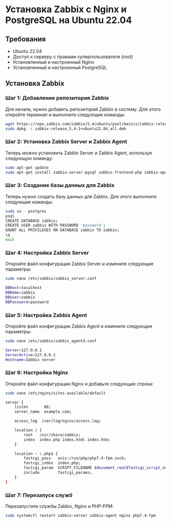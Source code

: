 # Установка Zabbix с Nginx и PostgreSQL на Ubuntu 22.04


## Требования

- Ubuntu 22.04
- Доступ к серверу с правами суперпользователя (root)
- Установленный и настроенный Nginx
- Установленный и настроенный PostgreSQL

## Установка Zabbix

### Шаг 1: Добавление репозитория Zabbix

Для начала, нужно добавить репозиторий Zabbix в систему. Для этого откройте терминал и выполните следующие команды:

```bash
wget https://repo.zabbix.com/zabbix/5.4/ubuntu/pool/main/z/zabbix-release/zabbix-release_5.4-1+ubuntu22.04_all.deb
sudo dpkg -i zabbix-release_5.4-1+ubuntu22.04_all.deb
```

### Шаг 2: Установка Zabbix Server и Zabbix Agent

Теперь можно установить Zabbix Server и Zabbix Agent, используя следующую команду:

```bash
sudo apt-get update
sudo apt-get install zabbix-server-pgsql zabbix-frontend-php zabbix-apache-conf zabbix-agent
```

### Шаг 3: Создание базы данных для Zabbix

Теперь нужно создать базу данных для Zabbix. Для этого выполните следующие команды:

```bash
sudo su - postgres
psql
CREATE DATABASE zabbix;
CREATE USER zabbix WITH PASSWORD 'password';
GRANT ALL PRIVILEGES ON DATABASE zabbix TO zabbix;
\q
exit
```

### Шаг 4: Настройка Zabbix Server

Откройте файл конфигурации Zabbix Server и измените следующие параметры:

```bash
sudo nano /etc/zabbix/zabbix_server.conf
```

```bash
DBHost=localhost
DBName=zabbix
DBUser=zabbix
DBPassword=password
```

### Шаг 5: Настройка Zabbix Agent

Откройте файл конфигурации Zabbix Agent и измените следующие параметры:

```bash
sudo nano /etc/zabbix/zabbix_agentd.conf
```

```bash
Server=127.0.0.1
ServerActive=127.0.0.1
Hostname=Zabbix server
```

### Шаг 6: Настройка Nginx

Откройте файл конфигурации Nginx и добавьте следующие строки:

```bash
sudo nano /etc/nginx/sites-available/default
```

```bash
server {
    listen       80;
    server_name  example.com;

    access_log  /var/log/nginx/access.log;

    location / {
        root   /usr/share/zabbix;
        index  index.php index.html index.htm;
    }

    location ~ \.php$ {
        fastcgi_pass   unix:/run/php/php7.4-fpm.sock;
        fastcgi_index  index.php;
        fastcgi_param  SCRIPT_FILENAME $document_root$fastcgi_script_name;
        include        fastcgi_params;
    }
}
```

### Шаг 7: Перезапуск служб

Перезапустите службы Zabbix, Nginx и PHP-FPM:

```bash
sudo systemctl restart zabbix-server zabbix-agent nginx php7.4-fpm
```
